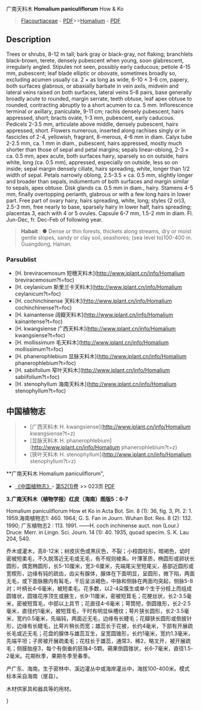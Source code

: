广南天料木 **Homalium paniculiflorum** How & Ko

> [Flacourtiaceae](http://www.iplant.cn/info/Flacourtiaceae?t=foc) - [PDF](http://www.iplant.cn/foc/pdf/Flacourtiaceae.pdf)>>[Homalium](http://www.iplant.cn/info/Homalium?t=foc) - [PDF](http://www.iplant.cn/foc/pdf/Homalium.pdf)

## Description

Trees or shrubs, 8-12 m tall; bark gray or black-gray, not flaking; branchlets black-brown, terete, densely pubescent when young, soon glabrescent, irregularly angled. Stipules not seen, possibly early caducous; petiole 4-15 mm, pubescent; leaf blade elliptic or obovate, sometimes broadly so, excluding acumen usually ca. 2 × as long as wide, 6-10 × 3-6 cm, papery, both surfaces glabrous, or abaxially barbate in vein axils, midvein and lateral veins raised on both surfaces, lateral veins 5-8 pairs, base generally broadly acute to rounded, margin serrate, teeth obtuse, leaf apex obtuse to rounded, contracting abruptly to a short acumen to ca. 5 mm. Inflorescence terminal or axillary, paniculate, 9-11 cm; rachis densely pubescent, hairs appressed, short; bracts ovate, 1-3 mm, pubescent, early caducous. Pedicels 2-3.5 mm, articulate above middle, densely pubescent, hairs appressed, short. Flowers numerous, inserted along rachises singly or in fascicles of 2-4, yellowish, fragrant, 8-merous, 4-6 mm in diam. Calyx tube 2-2.5 mm, ca. 1 mm in diam., pubescent, hairs appressed, mostly much shorter than those of sepal and petal margins; sepals linear-oblong, 2-3 × ca. 0.5 mm, apex acute, both surfaces hairy, sparsely so on outside, hairs white, long (ca. 0.5 mm), appressed, especially on outside, less so on inside; sepal margin densely ciliate, hairs spreading, white, longer than 1/2 width of sepal. Petals narrowly oblong, 2.5-3.5 × ca. 0.5 mm, slightly longer and broader than sepals, indumentum of both surfaces and margin similar to sepals, apex obtuse. Disk glands ca. 0.5 mm in diam., hairy. Stamens 4-5 mm, finally overtopping perianth, glabrous or with a few long hairs in lower part. Free part of ovary hairy, hairs spreading, white, long; styles (2 or)3, 2.5-3 mm, free nearly to base, sparsely hairy in lower half, hairs spreading; placentas 3, each with 4 or 5 ovules. Capsule 6-7 mm, 1.5-2 mm in diam. Fl. Jun-Dec, fr. Dec-Feb of following year.


> **Habait** : 
>● Dense or thin forests, thickets along streams, dry or moist gentle slopes, sandy or clay soil, seashores; (sea level to)100-400 m. Guangdong, Hainan.

### Parsublist

* [H.  breviracemosum  短穗天料木](http://www.iplant.cn/info/Homalium breviracemosum?t=foc)
* [H.  ceylanicum  斯里兰卡天料木](http://www.iplant.cn/info/Homalium ceylanicum?t=foc)
* [H.  cochinchinense  天料木](http://www.iplant.cn/info/Homalium cochinchinense?t=foc)
* [H.  kainantense  阔瓣天料木](http://www.iplant.cn/info/Homalium kainantense?t=foc)
* [H.  kwangsiense  广西天料木](http://www.iplant.cn/info/Homalium kwangsiense?t=foc)
* [H.  mollissimum  毛天料木](http://www.iplant.cn/info/Homalium mollissimum?t=foc)
* [H.  phanerophlebium  显脉天料木](http://www.iplant.cn/info/Homalium phanerophlebium?t=foc)
* [H.  sabiifolium  窄叶天料木](http://www.iplant.cn/info/Homalium sabiifolium?t=foc)
* [H.  stenophyllum  海南天料木](http://www.iplant.cn/info/Homalium stenophyllum?t=foc)

## 中国植物志

> * [广西天料木  H.  kwangsiense](http://www.iplant.cn/info/Homalium kwangsiense?t=z)
> * [显脉天料木  H.  phanerophlebium](http://www.iplant.cn/info/Homalium phanerophlebium?t=z)
> * [狭叶天料木  H.  stenophyllum](http://www.iplant.cn/info/Homalium stenophyllum?t=z)


**广南天料木 Homalium paniculiflorum",

* [《中国植物志》](http://www.iplant.cn/frps)- [第52(1)卷](http://www.iplant.cn/frps/vol/52(1)) >> 023页 [PDF](http://www.iplant.cn/frps/pdf/52(1)/023a.PDF)


**3.广南天料木（植物学报）红皮（海南）图版5：6-7**

Homalium paniculiflorum How et Ko in Acta Bot. Sin. 8 (1): 36, fig. 3, Pl. 2: 1. 1959.海南植物志1: 460. 1964; G. S. Fan in Journ. Wuhan Bot. Res. 8 (2): 132. 1990; 广东植物志2 : 113. 1991. ——H. coch inchinense auct. non (Lour.) Druce: Merr. in Lingn. Sci. Journ. 14 (1): 40. 1935, quoad specim. S. K. Lau 204, 540.

乔木或灌木，高8-12米；树皮灰色或黑灰色，不裂；小枝圆柱形，暗褐色，幼时密被短柔毛，不久脱落近无毛或无毛，有不规则棱条。叶薄革质，椭圆形或卵状长圆形，偶宽椭圆形，长5-10厘米，宽3-6厘米，先端尾尖至短尾尖，基部近圆形或宽楔形，边缘有钝的疏齿，齿尖有腺体，腺体在下面明显，呈圆形，微下陷，两面无毛，或下面脉腋内有髯毛，干后呈淡褐色，中脉和侧脉在两面均突起，侧脉5-8对；叶柄长4-6毫米，被短柔毛。花多数，以2-4朵簇生或单个生于分枝上而组成圆锥状，圆锥花序顶生或腋生，长9-11厘米，密被短茸毛；花梗丝状，长2-3.5毫米，密被短茸毛，中部以上具节；花直径4-6毫米；萼筒短，倒圆锥形，长2-2.5毫米，直径约1毫米，被短茸毛，干时有明显纵槽纹；萼片狭长圆形，长2-3.5毫米，宽约0.5毫米，先端钝，两面近无毛，边缘有长睫毛；花瓣狭长圆形或倒披针形，边缘有长睫毛，比萼片稍长而宽；雄蕊长于花被，长约4毫米，下部有开展疏长毛或近无毛；花盘的腺体与雄蕊互生，呈宽圆锥形，长约1毫米，宽约1.3毫米，先端平坦；子房被开展疏柔毛；花柱长于雄蕊，通常3，稀2，略叉开，被开展疏毛；侧膜胎座3，每个有倒垂的胚珠4-5颗。蒴果倒圆锥状，长6-7毫米，直径1.5-2毫米。花期秋季，果期冬季至春季。

产广东、海南。生于密林中、溪边灌丛中或海岸灌丛中，海拔100-400米。模式标本采自海南（崖县）。

木材供家具和器具等的用材。

}